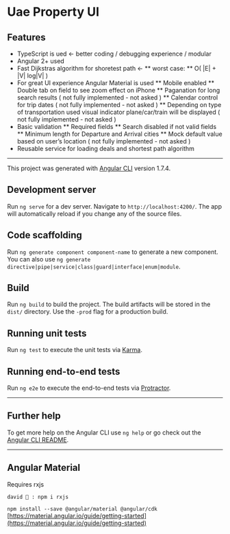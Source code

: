 # Uae Property UI

## Features

* TypeScript is ued ← better coding / debugging experience / modular
* Angular 2+ used
* Fast Dijkstras algorithm for shoretest path ←
    ** worst case:
    ** O( |E| + |V| log|V| )
* For great UI experience Angular Material is used
    ** Mobile enabled
    ** Double tab on field to see zoom effect on iPhone
    ** Paganation for long search results ( not fully implemented - not asked )
    ** Calendar control for trip dates ( not fully implemented - not asked )
    ** Depending on type of transportation used visual indicator plane/car/train will be displayed ( not fully implemented - not asked )
* Basic validation
    ** Required fields
    ** Search disabled if not valid fields
    ** Minimum length for Departure and Arrival cities
    ** Mock default value based on user’s location ( not fully implemented - not asked )
* Reusable service for loading deals and shortest path algorithm

***

This project was generated with [Angular CLI](https://github.com/angular/angular-cli) version 1.7.4.

## Development server

Run `ng serve` for a dev server. Navigate to `http://localhost:4200/`. The app will automatically reload if you change any of the source files.

## Code scaffolding

Run `ng generate component component-name` to generate a new component. You can also use `ng generate directive|pipe|service|class|guard|interface|enum|module`.

## Build

Run `ng build` to build the project. The build artifacts will be stored in the `dist/` directory. Use the `-prod` flag for a production build.

## Running unit tests

Run `ng test` to execute the unit tests via [Karma](https://karma-runner.github.io).

## Running end-to-end tests

Run `ng e2e` to execute the end-to-end tests via [Protractor](http://www.protractortest.org/).

---
## Further help

To get more help on the Angular CLI use `ng help` or go check out the [Angular CLI README](https://github.com/angular/angular-cli/blob/master/README.md).

***

## Angular Material

Requires rxjs

`david 🌴 : npm i rxjs`

`npm install --save @angular/material @angular/cdk`
[https://material.angular.io/guide/getting-started](https://material.angular.io/guide/getting-started)
